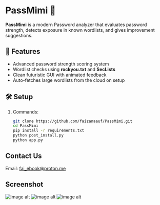 # PassMimi 🔐

**PassMimi** is a modern Password analyzer that evaluates password strength, detects exposure in known wordlists, and gives improvement suggestions.


## 🚀 Features
- Advanced password strength scoring system  
- Wordlist checks using **rockyou.txt** and **SecLists**  
- Clean futuristic GUI with animated feedback  
- Auto-fetches large wordlists from the cloud on setup  

## 🛠️ Setup

1. Commands:
   ```bash
   git clone https://github.com/faizanaauf/PassMimi.git
   cd PassMimi
   pip install -r requirements.txt
   python post_install.py
   python app.py

## Contact Us
Email: fai_ebook@proton.me

## Screenshot
![image alt](https://github.com/faizanaauf/PassMimi/blob/49e92f1c2c6e451f28c9197bb5c05c3b516e8a75/Screenshot%20(43).png)
![image alt](https://github.com/faizanaauf/PassMimi/blob/49e92f1c2c6e451f28c9197bb5c05c3b516e8a75/Screenshot%20(42).png)
![image alt](https://github.com/faizanaauf/PassMimi/blob/49e92f1c2c6e451f28c9197bb5c05c3b516e8a75/Screenshot%20(45).png)
